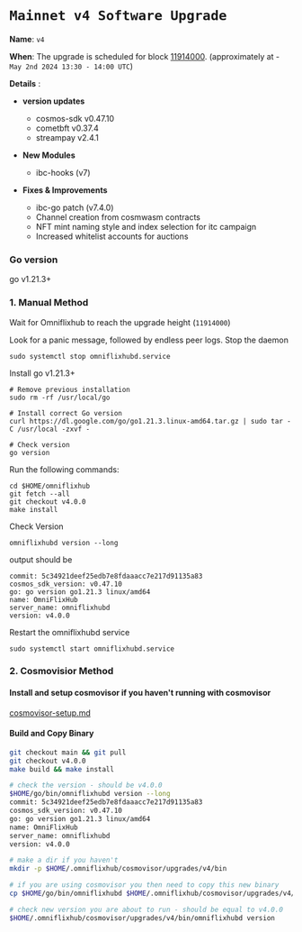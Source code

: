 # `Mainnet v4 Software Upgrade `

**Name**: `v4`

**When**: The upgrade is scheduled for block [11914000](https://mintscan.io/omniflix/block/11914000). (approximately at - `May 2nd 2024 13:30 - 14:00 UTC`)

**Details** :
- **version updates**
  - cosmos-sdk v0.47.10
  - cometbft v0.37.4
  - streampay v2.4.1

- **New Modules**
  - ibc-hooks (v7)

- **Fixes & Improvements**
   - ibc-go patch (v7.4.0)
   - Channel creation from cosmwasm contracts
   - NFT mint naming style and index selection for itc campaign
   - Increased whitelist accounts for auctions
     
### Go version
go v1.21.3+

### 1. Manual Method
Wait for Omniflixhub to reach the upgrade height (`11914000`)

Look for a panic message, followed by endless peer logs. Stop the daemon
```
sudo systemctl stop omniflixhubd.service
```

Install go v1.21.3+
```
# Remove previous installation
sudo rm -rf /usr/local/go

# Install correct Go version
curl https://dl.google.com/go/go1.21.3.linux-amd64.tar.gz | sudo tar -C /usr/local -zxvf -

# Check version
go version
```

Run the following commands:

```
cd $HOME/omniflixhub
git fetch --all
git checkout v4.0.0
make install
```
Check Version
```
omniflixhubd version --long
```
output should be
```
commit: 5c34921deef25edb7e8fdaaacc7e217d91135a83
cosmos_sdk_version: v0.47.10
go: go version go1.21.3 linux/amd64
name: OmniFlixHub
server_name: omniflixhubd
version: v4.0.0
```
Restart the omniflixhubd service

```
sudo systemctl start omniflixhubd.service
```

### 2. Cosmovisior Method
#### Install and setup cosmovisor if you haven't running with cosmovisor

  [cosmovisor-setup.md](https://github.com/OmniFlix/docs/blob/main/guides/mainnet/omniflixhub-1/cosmovisor-setup.md)


#### Build and Copy Binary

```bash
git checkout main && git pull
git checkout v4.0.0
make build && make install

# check the version - should be v4.0.0
$HOME/go/bin/omniflixhubd version --long
commit: 5c34921deef25edb7e8fdaaacc7e217d91135a83
cosmos_sdk_version: v0.47.10
go: go version go1.21.3 linux/amd64
name: OmniFlixHub
server_name: omniflixhubd
version: v4.0.0

# make a dir if you haven't
mkdir -p $HOME/.omniflixhub/cosmovisor/upgrades/v4/bin

# if you are using cosmovisor you then need to copy this new binary
cp $HOME/go/bin/omniflixhubd $HOME/.omniflixhub/cosmovisor/upgrades/v4/bin

# check new version you are about to run - should be equal to v4.0.0
$HOME/.omniflixhub/cosmovisor/upgrades/v4/bin/omniflixhubd version
